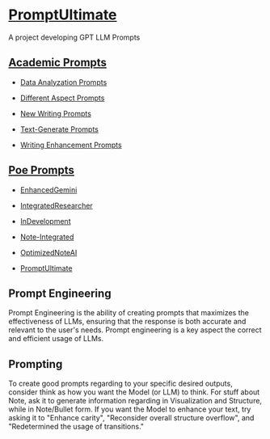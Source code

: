 # [PromptUltimate](https://github.com/1mpactin6/PromptUltimate)

 A project developing GPT LLM Prompts

## [Academic Prompts](main/Academic%20Prompts/)

 - [Data Analyzation Prompts](main/Academic%20Prompts/Data%20Analysis%20Prompts/)

 - [Different Aspect Prompts](main/Academic%20Prompts/Different%20Aspect%20Prompts/)

 - [New Writing Prompts](main/Academic%20Prompts/New%20Writing%20Prompts/)

 - [Text-Generate Prompts](main/Academic%20Prompts/Text-Generate%20Prompts/)

 - [Writing Enhancement Prompts](main/Academic%20Prompts/Writing%20Enhancement%20Prompts/)

## [Poe Prompts](main/Poe%20Prompts/)

 - [EnhancedGemini](main/Poe%20Prompts/EnhancedGemini.md)

 - [IntegratedResearcher](main/Poe%20Prompts/IntegratedResearcher.md)

 - [InDevelopment](main/Poe%20Prompts/InDevelopment.md)

 - [Note-Integrated](main/Poe%20Prompts/Note-Integrated.md)

 - [OptimizedNoteAI](main/Poe%20Prompts/OptimizedNoteAI.md)

 - [PromptUltimate](main/Poe%20Prompts/PromptUltimate.md)

## Prompt Engineering

Prompt Engineering is the ability of creating prompts that maximizes the effectiveness of LLMs, ensuring that the response is both accurate and relevant to the user's needs. Prompt engineering is a key aspect the correct and efficient usage of LLMs.

## Prompting

To create good prompts regarding to your specific desired outputs, consider think as how you want the Model (or LLM) to think. For stuff about Note, ask it to generate information regarding in Visualization and Structure, while in Note/Bullet form. If you want the Model to enhance your text, try asking it to "Enhance carity", "Reconsider overall structure overflow", and "Redetermined the usage of transitions."
